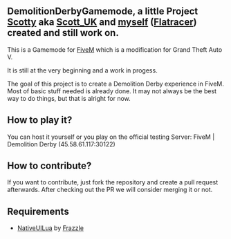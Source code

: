 ## DemolitionDerbyGamemode, a little Project [Scotty](https://github.com/ScottUK) aka [Scott_UK](https://forum.fivem.net/u/Scott_uk) and [myself](https://github.com/Flatracer) ([Flatracer](https://forum.fivem.net/u/Flatracer)) created and still work on.

This is a Gamemode for [FiveM](https://fivem.net/) which is a modification for Grand Theft Auto V.

It is still at the very beginning and a work in progess.

The goal of this project is to create a Demolition Derby experience in FiveM. Most of basic stuff needed is already done.
It may not always be the best way to do things, but that is alright for now.

## How to play it?

You can host it yourself or you play on the official testing Server: FiveM | Demolition Derby (45.58.61.117:30122)

## How to contribute?

If you want to contribute, just fork the repository and create a pull request afterwards.
After checking out the PR we will consider merging it or not.

## Requirements

- [NativeUILua](https://github.com/FrazzIe/NativeUILua) by [FrazzIe](https://github.com/FrazzIe)

